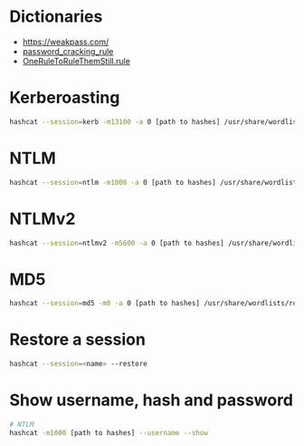 # Dictionaries
- https://weakpass.com/
- [password_cracking_rule](https://github.com/NotSoSecure/password_cracking_rules)
- [OneRuleToRuleThemStill.rule](OneRuleToRuleThemStill.rule)

# Kerberoasting
```sh
hashcat --session=kerb -m13100 -a 0 [path to hashes] /usr/share/wordlists/rockyou.txt
```

# NTLM
```sh
hashcat --session=ntlm -m1000 -a 0 [path to hashes] /usr/share/wordlists/rockyou.txt -r OneRuleToRuleThemAll.rule
```

# NTLMv2
```sh
hashcat --session=ntlmv2 -m5600 -a 0 [path to hashes] /usr/share/wordlists/rockyou.txt 
```

# MD5
```sh
hashcat --session=md5 -m0 -a 0 [path to hashes] /usr/share/wordlists/rockyou.txt 
```

# Restore a session
```sh
hashcat --session=<name> --restore
```

# Show username, hash and password
```sh
# NTLM
hashcat -m1000 [path to hashes] --username --show
```
